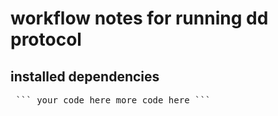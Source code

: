 # **workflow notes for running dd protocol**

## **installed dependencies**

<pre> ``` your code here more code here ``` </pre>
